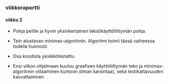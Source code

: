 ### viikkoraportti
#### viikko 2

- Pohja pelille ja hyvin yksinkertainen tekstikäyttöliittymän pohja.

- Tein alustavan minimax-algoritmin. Algoritmi toimii tässä vaiheessa todella huonosti.

- Osa koodista yksikkötestattu.

- Ensi viikon ohjelmaan kuuluu graafisen käyttöliittymän teko ja minimax-algoritmin viilaaminen kuntoon (ilman karsintaa),
  sekä testikattavuuden kasvattaminen
  
